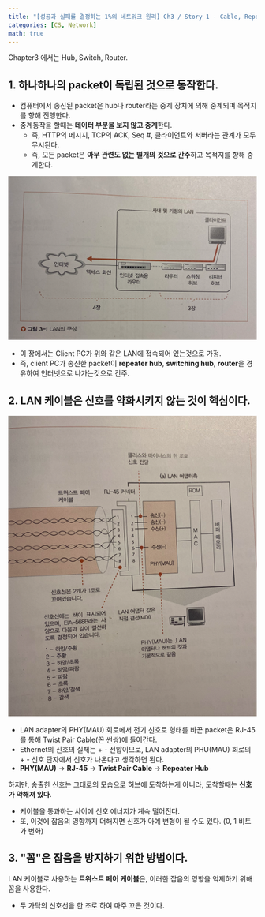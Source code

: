 ```yaml
---
title: "[성공과 실패를 결정하는 1%의 네트워크 원리] Ch3 / Story 1 - Cable, Repeater, Hub 속으로 신호가 흘러간다"
categories: [CS, Network]
math: true
---
```


Chapter3 에서는 <span class="hl">Hub</span>, <span class="hl">Switch</span>, <span class="hl">Router</span>.

## 1. 하나하나의 packet이 독립된 것으로 동작한다.

* 컴퓨터에서 송신된 packet은 hub나 router라는 중계 장치에 의해 중계되며 목적지를 향해 진행한다.
* 중계동작을 할때는 **데이터 부분을 보지 않고 중계**한다.
  * 즉, HTTP의 메시지, TCP의 ACK, Seq #, 클라이언트와 서버라는 관계가 모두 무시된다.
  * 즉, 모든 packet은 **아무 관련도 없는 별개의 것으로 간주**하고 목적지를 향해 중계한다.


![Alt text](/assets/img/network/ch3-01-1.png)

* 이 장에서는 Client PC가 위와 같은 LAN에 접속되어 있는것으로 가정.
* 즉, client PC가 송신한 packet이 **repeater hub**, **switching hub**, **router**을 경유하여 인터넷으로 나가는것으로 간주.


## 2. LAN 케이블은 신호를 약화시키지 않는 것이 핵심이다.

![Alt text](/assets/img/network/ch3-01-2.png)
* LAN adapter의 <span class="hl">PHY(MAU) 회로</span>에서 전기 신호로 형태를 바꾼 packet은 RJ-45를 통해 <span class="hl">Twist Pair Cable(꼰 썬쌍)</span>에 들어간다.
* Ethernet의 신호의 실체는 + - 전압이므로, LAN adapter의 PHU(MAU) 회로의 + - 신호 단자에서 신호가 나온다고 생각하면 된다.
* **PHY(MAU)** -> **RJ-45** -> **Twist Pair Cable** -> **Repeater Hub**

하지만, 송출한 신호는 그대로의 모습으로 허브에 도착하는게 아니라, 도착할때는 **신호가 약해져 있다**.
* 케이블을 통과하는 사이에 신호 에너지가 계속 떨어진다.
* 또, 이것에 잡음의 영향까지 더해지면 신호가 아예 변형이 될 수도 있다. (0, 1 비트가 변화)


## 3. "꼼"은 잡음을 방지하기 위한 방법이다.

LAN 케이블로 사용하는 **트위스트 페어 케이블**은, 이러한 잡음의 영향을 억제하기 위해 <span class="hl">꼼</span>을 사용한다.
* 두 가닥의 신호선을 한 조로 하여 마주 꼬은 것이다.

